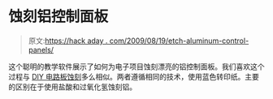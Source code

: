 # 蚀刻铝控制面板

> 原文:[https://hack aday . com/2009/08/19/etch-aluminum-control-panels/](https://hackaday.com/2009/08/19/etch-aluminum-control-panels/)

这个聪明的教学软件展示了如何为电子项目蚀刻漂亮的铝控制面板。我们喜欢这个过程与 [DIY 电路板蚀刻](http://hackaday.com/2008/07/28/how-to-etch-a-single-sided-pcb/)多么相似。两者遵循相同的技术，使用蓝色转印纸。主要的区别在于使用盐酸和过氧化氢蚀刻铝。
